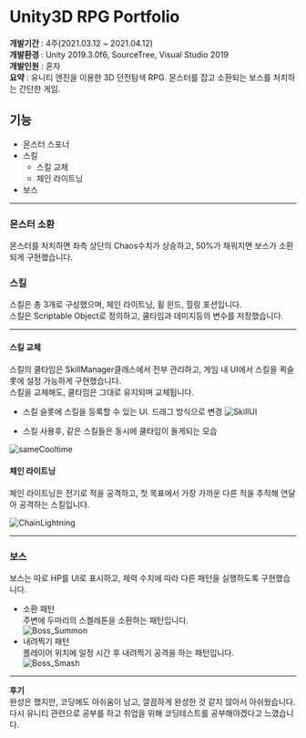 # Unity3D RPG Portfolio
**개발기간** : 4주(2021.03.12 ~ 2021.04.12)   
**개발환경** : Unity 2019.3.0f6, SourceTree, Visual Studio 2019   
**개발인원** : 혼자   
**요약** : 유니티 엔진을 이용한 3D 던전탐색 RPG. 몬스터를 잡고 소환되는 보스를 처치하는 간단한 게임.    
   
## 기능
+ 몬스터 스포너
+ 스킬 
  + 스킬 교체
  + 체인 라이트닝
+ 보스
***
### 몬스터 소환
몬스터를 처치하면 좌측 상단의 Chaos수치가 상승하고, 50%가 채워지면 보스가 소환되게 구현했습니다.   
### 스킬
스킬은 총 3개로 구성했으며, 체인 라이트닝, 휠 윈드, 힐링 포션입니다.   
스킬은 Scriptable Object로 정의하고, 쿨타임과 데미지등의 변수를 저장했습니다.
***
#### 스킬 교체   
스킬의 쿨타임은 SkillManager클래스에서 전부 관리하고, 게임 내 UI에서 스킬을 퀵슬롯에 설정 가능하게 구현했습니다.   
스킬을 교체해도, 쿨타임은 그대로 유지되며 교체됩니다.   
+ 스킬 슬롯에 스킬을 등록할 수 있는 UI. 드래그 방식으로 변경
![SkillUI](https://user-images.githubusercontent.com/54834146/114380435-0afac000-9bc5-11eb-867f-ac95c45dffa8.PNG)   

+ 스킬 사용후, 같은 스킬들은 동시에 쿨타임이 돌게되는 모습   

![sameCooltime](https://user-images.githubusercontent.com/54834146/114380182-bb1bf900-9bc4-11eb-986c-5759eccda7c8.PNG)   
#### 체인 라이트닝
체인 라이트닝은 전기로 적을 공격하고, 첫 목표에서 가장 가까운 다른 적을 추적해 연달아 공격하는 스킬입니다.   

![ChainLightning](https://user-images.githubusercontent.com/54834146/114380753-63ca5880-9bc5-11eb-96fa-df38af3468d9.PNG)   
***
### 보스
보스는 따로 HP를 UI로 표시하고, 체력 수치에 따라 다른 패턴을 실행하도록 구현했습니다.   
+ 소환 패턴   
주변에 두마리의 스켈레톤을 소환하는 패턴입니다.   
![Boss_Summon](https://user-images.githubusercontent.com/54834146/114381023-a3914000-9bc5-11eb-8d2c-c1362e476229.PNG)   
+ 내려찍기 패턴   
플레이어 위치에 일정 시간 후 내려찍기 공격을 하는 패턴입니다.   
![Boss_Smash](https://user-images.githubusercontent.com/54834146/114381131-bd328780-9bc5-11eb-9d83-dac561b6fc2f.PNG)   

***
**후기**   
완성은 했지만, 코딩에도 아쉬움이 남고, 깔끔하게 완성한 것 같지 않아서 아쉬웠습니다.   
다시 유니티 관련으로 공부를 하고 취업을 위해 코딩테스트를 공부해야겠다고 느꼈습니다.   

